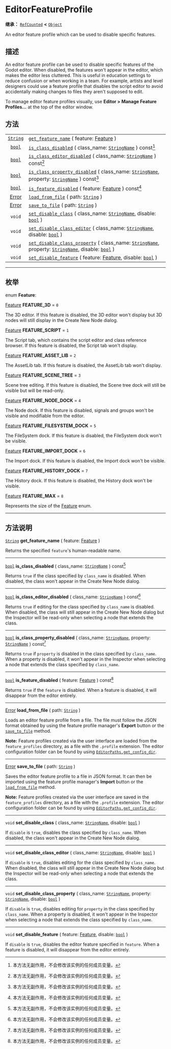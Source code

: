 <!-- ⚠ 请勿编辑本文件 ⚠ -->
<!-- 本文档使用脚本从 WeDot 引擎源码仓库生成。 -->
<!-- 生成脚本：https://github.com/WeDot-Engine/WeDot/tree/4.3/doc/tools/make_md.py； -->
<!-- 原文件：https://github.com/WeDot-Engine/WeDot/tree/4.3/doc/classes/EditorFeatureProfile.xml。 -->

<div id="_class_editorfeatureprofile"></div>

# EditorFeatureProfile

**继承：** [`RefCounted`](class_refcounted.md) **<** [`Object`](class_object.md)

An editor feature profile which can be used to disable specific features.

## 描述

An editor feature profile can be used to disable specific features of the Godot editor. When disabled, the features won't appear in the editor, which makes the editor less cluttered. This is useful in education settings to reduce confusion or when working in a team. For example, artists and level designers could use a feature profile that disables the script editor to avoid accidentally making changes to files they aren't supposed to edit.

To manage editor feature profiles visually, use **Editor > Manage Feature Profiles...** at the top of the editor window.

## 方法

|||
|:-:|:--|
| [`String`](class_string.md)       | [`get_feature_name`](class_editorfeatureprofile.md#class_editorfeatureprofile_method_get_feature_name) ( feature: [Feature](#enum_editorfeatureprofile_feature) )                                                                                               |
| [`bool`](class_bool.md)           | [`is_class_disabled`](class_editorfeatureprofile.md#class_editorfeatureprofile_method_is_class_disabled) ( class_name: [`StringName`](class_stringname.md) ) const[^const]                                                                                      |
| [`bool`](class_bool.md)           | [`is_class_editor_disabled`](class_editorfeatureprofile.md#class_editorfeatureprofile_method_is_class_editor_disabled) ( class_name: [`StringName`](class_stringname.md) ) const[^const]                                                                        |
| [`bool`](class_bool.md)           | [`is_class_property_disabled`](class_editorfeatureprofile.md#class_editorfeatureprofile_method_is_class_property_disabled) ( class_name: [`StringName`](class_stringname.md), property: [`StringName`](class_stringname.md) ) const[^const]                     |
| [`bool`](class_bool.md)           | [`is_feature_disabled`](class_editorfeatureprofile.md#class_editorfeatureprofile_method_is_feature_disabled) ( feature: [Feature](#enum_editorfeatureprofile_feature) ) const[^const]                                                                           |
| [Error](#enum_@globalscope_error) | [`load_from_file`](class_editorfeatureprofile.md#class_editorfeatureprofile_method_load_from_file) ( path: [`String`](class_string.md) )                                                                                                                        |
| [Error](#enum_@globalscope_error) | [`save_to_file`](class_editorfeatureprofile.md#class_editorfeatureprofile_method_save_to_file) ( path: [`String`](class_string.md) )                                                                                                                            |
| `void`                            | [`set_disable_class`](class_editorfeatureprofile.md#class_editorfeatureprofile_method_set_disable_class) ( class_name: [`StringName`](class_stringname.md), disable: [`bool`](class_bool.md) )                                                                  |
| `void`                            | [`set_disable_class_editor`](class_editorfeatureprofile.md#class_editorfeatureprofile_method_set_disable_class_editor) ( class_name: [`StringName`](class_stringname.md), disable: [`bool`](class_bool.md) )                                                    |
| `void`                            | [`set_disable_class_property`](class_editorfeatureprofile.md#class_editorfeatureprofile_method_set_disable_class_property) ( class_name: [`StringName`](class_stringname.md), property: [`StringName`](class_stringname.md), disable: [`bool`](class_bool.md) ) |
| `void`                            | [`set_disable_feature`](class_editorfeatureprofile.md#class_editorfeatureprofile_method_set_disable_feature) ( feature: [Feature](#enum_editorfeatureprofile_feature), disable: [`bool`](class_bool.md) )                                                       |

<!-- rst-class:: classref-section-separator -->

---

## 枚举

<div id="_class_enum_editorfeatureprofile_feature"></div>

enum **Feature**: <div id="enum_editorfeatureprofile_feature"></div>

<div id="_class_editorfeatureprofile_constant_feature_3d"></div>

[Feature](#enum_editorfeatureprofile_feature) **FEATURE_3D** = ``0``

The 3D editor. If this feature is disabled, the 3D editor won't display but 3D nodes will still display in the Create New Node dialog.

<div id="_class_editorfeatureprofile_constant_feature_script"></div>

[Feature](#enum_editorfeatureprofile_feature) **FEATURE_SCRIPT** = ``1``

The Script tab, which contains the script editor and class reference browser. If this feature is disabled, the Script tab won't display.

<div id="_class_editorfeatureprofile_constant_feature_asset_lib"></div>

[Feature](#enum_editorfeatureprofile_feature) **FEATURE_ASSET_LIB** = ``2``

The AssetLib tab. If this feature is disabled, the AssetLib tab won't display.

<div id="_class_editorfeatureprofile_constant_feature_scene_tree"></div>

[Feature](#enum_editorfeatureprofile_feature) **FEATURE_SCENE_TREE** = ``3``

Scene tree editing. If this feature is disabled, the Scene tree dock will still be visible but will be read-only.

<div id="_class_editorfeatureprofile_constant_feature_node_dock"></div>

[Feature](#enum_editorfeatureprofile_feature) **FEATURE_NODE_DOCK** = ``4``

The Node dock. If this feature is disabled, signals and groups won't be visible and modifiable from the editor.

<div id="_class_editorfeatureprofile_constant_feature_filesystem_dock"></div>

[Feature](#enum_editorfeatureprofile_feature) **FEATURE_FILESYSTEM_DOCK** = ``5``

The FileSystem dock. If this feature is disabled, the FileSystem dock won't be visible.

<div id="_class_editorfeatureprofile_constant_feature_import_dock"></div>

[Feature](#enum_editorfeatureprofile_feature) **FEATURE_IMPORT_DOCK** = ``6``

The Import dock. If this feature is disabled, the Import dock won't be visible.

<div id="_class_editorfeatureprofile_constant_feature_history_dock"></div>

[Feature](#enum_editorfeatureprofile_feature) **FEATURE_HISTORY_DOCK** = ``7``

The History dock. If this feature is disabled, the History dock won't be visible.

<div id="_class_editorfeatureprofile_constant_feature_max"></div>

[Feature](#enum_editorfeatureprofile_feature) **FEATURE_MAX** = ``8``

Represents the size of the [Feature](#enum_editorfeatureprofile_feature) enum.

<!-- rst-class:: classref-section-separator -->

---

## 方法说明

<div id="_class_editorfeatureprofile_method_get_feature_name"></div>

[`String`](class_string.md) **get_feature_name** ( feature: [Feature](#enum_editorfeatureprofile_feature) )<div id="class_editorfeatureprofile_method_get_feature_name"></div>

Returns the specified `feature`'s human-readable name.

<!-- rst-class:: classref-item-separator -->

---

<div id="_class_editorfeatureprofile_method_is_class_disabled"></div>

[`bool`](class_bool.md) **is_class_disabled** ( class_name: [`StringName`](class_stringname.md) ) const[^const]<div id="class_editorfeatureprofile_method_is_class_disabled"></div>

Returns `true` if the class specified by `class_name` is disabled. When disabled, the class won't appear in the Create New Node dialog.

<!-- rst-class:: classref-item-separator -->

---

<div id="_class_editorfeatureprofile_method_is_class_editor_disabled"></div>

[`bool`](class_bool.md) **is_class_editor_disabled** ( class_name: [`StringName`](class_stringname.md) ) const[^const]<div id="class_editorfeatureprofile_method_is_class_editor_disabled"></div>

Returns `true` if editing for the class specified by `class_name` is disabled. When disabled, the class will still appear in the Create New Node dialog but the Inspector will be read-only when selecting a node that extends the class.

<!-- rst-class:: classref-item-separator -->

---

<div id="_class_editorfeatureprofile_method_is_class_property_disabled"></div>

[`bool`](class_bool.md) **is_class_property_disabled** ( class_name: [`StringName`](class_stringname.md), property: [`StringName`](class_stringname.md) ) const[^const]<div id="class_editorfeatureprofile_method_is_class_property_disabled"></div>

Returns `true` if `property` is disabled in the class specified by `class_name`. When a property is disabled, it won't appear in the Inspector when selecting a node that extends the class specified by `class_name`.

<!-- rst-class:: classref-item-separator -->

---

<div id="_class_editorfeatureprofile_method_is_feature_disabled"></div>

[`bool`](class_bool.md) **is_feature_disabled** ( feature: [Feature](#enum_editorfeatureprofile_feature) ) const[^const]<div id="class_editorfeatureprofile_method_is_feature_disabled"></div>

Returns `true` if the `feature` is disabled. When a feature is disabled, it will disappear from the editor entirely.

<!-- rst-class:: classref-item-separator -->

---

<div id="_class_editorfeatureprofile_method_load_from_file"></div>

[Error](#enum_@globalscope_error) **load_from_file** ( path: [`String`](class_string.md) )<div id="class_editorfeatureprofile_method_load_from_file"></div>

Loads an editor feature profile from a file. The file must follow the JSON format obtained by using the feature profile manager's **Export** button or the [`save_to_file`](class_editorfeatureprofile.md#class_editorfeatureprofile_method_save_to_file) method.

 **Note:** Feature profiles created via the user interface are loaded from the `feature_profiles` directory, as a file with the `.profile` extension. The editor configuration folder can be found by using [`EditorPaths.get_config_dir`](class_editorpaths.md#class_editorpaths_method_get_config_dir).

<!-- rst-class:: classref-item-separator -->

---

<div id="_class_editorfeatureprofile_method_save_to_file"></div>

[Error](#enum_@globalscope_error) **save_to_file** ( path: [`String`](class_string.md) )<div id="class_editorfeatureprofile_method_save_to_file"></div>

Saves the editor feature profile to a file in JSON format. It can then be imported using the feature profile manager's **Import** button or the [`load_from_file`](class_editorfeatureprofile.md#class_editorfeatureprofile_method_load_from_file) method.

 **Note:** Feature profiles created via the user interface are saved in the `feature_profiles` directory, as a file with the `.profile` extension. The editor configuration folder can be found by using [`EditorPaths.get_config_dir`](class_editorpaths.md#class_editorpaths_method_get_config_dir).

<!-- rst-class:: classref-item-separator -->

---

<div id="_class_editorfeatureprofile_method_set_disable_class"></div>

`void` **set_disable_class** ( class_name: [`StringName`](class_stringname.md), disable: [`bool`](class_bool.md) )<div id="class_editorfeatureprofile_method_set_disable_class"></div>

If `disable` is `true`, disables the class specified by `class_name`. When disabled, the class won't appear in the Create New Node dialog.

<!-- rst-class:: classref-item-separator -->

---

<div id="_class_editorfeatureprofile_method_set_disable_class_editor"></div>

`void` **set_disable_class_editor** ( class_name: [`StringName`](class_stringname.md), disable: [`bool`](class_bool.md) )<div id="class_editorfeatureprofile_method_set_disable_class_editor"></div>

If `disable` is `true`, disables editing for the class specified by `class_name`. When disabled, the class will still appear in the Create New Node dialog but the Inspector will be read-only when selecting a node that extends the class.

<!-- rst-class:: classref-item-separator -->

---

<div id="_class_editorfeatureprofile_method_set_disable_class_property"></div>

`void` **set_disable_class_property** ( class_name: [`StringName`](class_stringname.md), property: [`StringName`](class_stringname.md), disable: [`bool`](class_bool.md) )<div id="class_editorfeatureprofile_method_set_disable_class_property"></div>

If `disable` is `true`, disables editing for `property` in the class specified by `class_name`. When a property is disabled, it won't appear in the Inspector when selecting a node that extends the class specified by `class_name`.

<!-- rst-class:: classref-item-separator -->

---

<div id="_class_editorfeatureprofile_method_set_disable_feature"></div>

`void` **set_disable_feature** ( feature: [Feature](#enum_editorfeatureprofile_feature), disable: [`bool`](class_bool.md) )<div id="class_editorfeatureprofile_method_set_disable_feature"></div>

If `disable` is `true`, disables the editor feature specified in `feature`. When a feature is disabled, it will disappear from the editor entirely.

[^virtual]: 本方法通常需要用户覆盖才能生效。
[^const]: 本方法无副作用，不会修改该实例的任何成员变量。
[^vararg]: 本方法除了能接受在此处描述的参数外，还能够继续接受任意数量的参数。
[^constructor]: 本方法用于构造某个类型。
[^static]: 调用本方法无需实例，可直接使用类名进行调用。
[^operator]: 本方法描述的是使用本类型作为左操作数的有效运算符。
[^bitfield]: 这个值是由下列位标志构成位掩码的整数。
[^void]: 无返回值。
